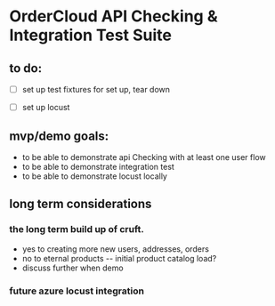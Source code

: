 
# OrderCloud API Checking & Integration Test Suite

## to do:

- [ ] set up test fixtures for set up, tear down
- [ ] set up locust


## mvp/demo goals:

- to be able to demonstrate api Checking with at least one user flow
- to be able to demonstrate integration test
- to be able to demonstrate locust locally






## long term considerations

### the long term build up of cruft.

- yes to creating more new users, addresses, orders
- no to eternal products -- initial product catalog load?
- discuss further when demo

### future azure locust integration
